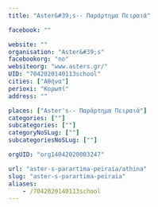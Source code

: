 ```yaml
---
title: "Aster&#39;s-- Παράρτημα Πειραιά"

facebook: ""

website: ""
organisation: "Aster&#39;s"
facebookorg: "no"
websiteorg: "www.asters.gr/"
UID: "7042020140113school"
cities: ["Αθήνα"]
perioxi: "Κορωπί"
address: ""

places: ["Aster's-- Παράρτημα Πειραιά"]
categories: [""]
subcategories: [""]
categoryNoSLug: [""]
subcategoriesNoSLug: [""]

orgUID: "org14042020003247"

url: "aster-s-parartima-peiraia/athina"
slug: "aster-s-parartima-peiraia"
aliases:
    - /7042020140113school
---
```





